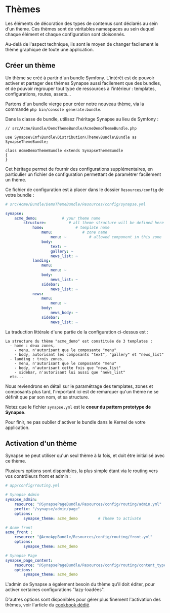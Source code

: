 # Thèmes

Les éléments de décoration des types de contenus sont déclarés au sein d'un thème.
Ces thèmes sont de véritables namespaces au sein duquel chaque élément et chaque configuration sont cloisonnés.

Au-delà de l'aspect technique, ils sont le moyen de changer facilement le thème graphique de toute une application.

## Créer un thème

Un thème se créé à partir d'un bundle Symfony.
L'intérêt est de pouvoir activer et partager des thèmes Synapse aussi facilement que des bundles, et de pouvoir regrouper tout type de ressources à l'intérieur : templates, configurations, routes, assets...

Partons d'un bundle vierge pour créer notre nouveau thème, via la commande `php bin/console generate:bundle`.

Dans la classe de bundle, utilisez l'héritage Synapse au lieu de Symfony :
```
// src/Acme/Bundle/DemoThemeBundle/AcmeDemoThemeBundle.php

use Synapse\Cmf\Bundle\Distribution\Theme\Bundle\Bundle as SynapseThemeBundle;

class AcmeDemoThemeBundle extends SynapseThemeBundle
{
}
```

Cet héritage permet de fournir des configurations supplémentaires, en particulier un fichier de configuration permettant de paramétrer facilement un thème.

Ce fichier de configuration est à placer dans le dossier `Resources/config` de votre bundle :
```yml
# src/Acme/Bundle/DemoThemeBundle/Resources/config/synapse.yml

synapse:
    acme_demo:           # your theme name
        structure:          # all theme structure will be defined here (templates, zones, components)
            home:              # template name
                menu:             # zone name
                    menu: ~          # allowed component in this zone
                body:
                    text: ~
                    gallery: ~
                    news_list: ~
            landing:
                menu:
                    menu: ~
                body:
                    news_list: ~
                sidebar:
                    news_list: ~
            news:
                menu:
                    menu: ~
                body:
                    news_body: ~
                sidebar:
                    news_list: ~
```

La traduction littérale d'une partie de la configuration ci-dessus est :
```
La structure du thème "acme_demo" est constituée de 3 templates :
  - home : deux zones,
    - menu, n'autorisant que le composante "menu"
    - body, autorisant les composants "text", "gallery" et "news_list"
  - landing : trois zones,
    - menu, n'autorisant que le composante "menu"
    - body, n'autorisant cette fois que "news_list"
    - sidebar, n'autorisant lui aussi que "news_list"
  etc...
```

Nous reviendrons en détail sur le paramétrage des templates, zones et composants plus tard, l'important ici est de remarquer qu'un thème ne se définit que par son nom, et sa structure.

Notez que le fichier `synapse.yml` est le **coeur du pattern prototype de Synapse**.

Pour finir, ne pas oublier d'activer le bundle dans le Kernel de votre application.

## Activation d'un thème

Synapse ne peut utiliser qu'un seul thème à la fois, et doit être initialisé avec ce thème.

Plusieurs options sont disponibles, la plus simple étant via le routing vers vos contrôleurs front et admin :
```yml
# app/config/routing.yml

# Synapse Admin
synapse_admin:
    resource: "@SynapsePageBundle/Resources/config/routing/admin.yml"
    prefix: "/synapse/admin/page"
    options:
        synapse_theme: acme_demo         # Theme to activate

# Acme front
acme_front :
    resource: "@AcmeAppBundle/Resources/config/routing/front.yml"
    options:
        synapse_theme: acme_demo

# Synapse Page
synapse_page_content:
    resource: "@SynapsePageBundle/Resources/config/routing/content_type.yml"
    options:
        synapse_theme: acme_demo
```

L'admin de Synapse a également besoin du thème qu'il doit éditer, pour activer certaines configurations "lazy-loadées".

D'autres options sont disponibles pour gérer plus finement l'activation des thèmes, voir l'article du [cookbook dédié](../../4_cookbook/2_decorator/multi_themes.md).
